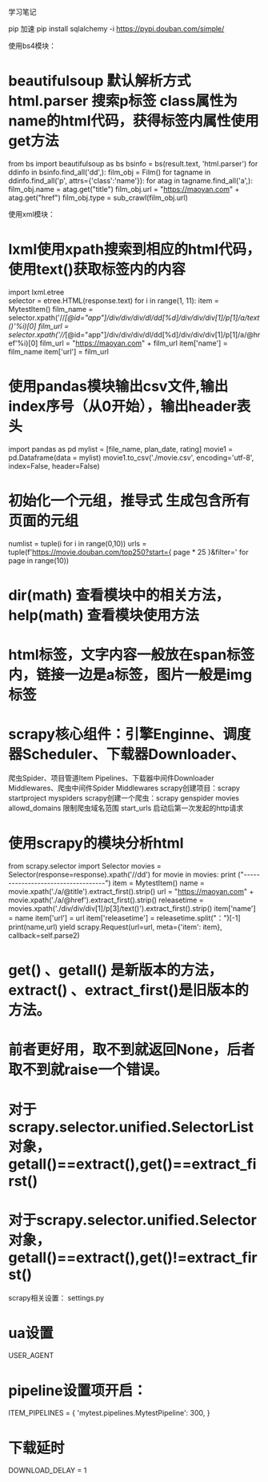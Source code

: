学习笔记

pip 加速
pip install sqlalchemy -i https://pypi.douban.com/simple/ 

使用bs4模块：
# beautifulsoup 默认解析方式html.parser 搜索p标签 class属性为name的html代码，获得标签内属性使用get方法
from bs import beautifulsoup as 	bs
bsinfo = bs(result.text, 'html.parser')
for ddinfo in bsinfo.find_all('dd',):
    film_obj = Film()
    for tagname in ddinfo.find_all('p', attrs={'class':'name'}):
        for atag in tagname.find_all('a',):
            film_obj.name = atag.get("title")
	            film_obj.url = "https://maoyan.com" + atag.get("href")
            film_obj.type = sub_crawl(film_obj.url)
                    
使用xml模块：
# lxml使用xpath搜索到相应的html代码，使用text()获取标签内的内容
import lxml.etree 				
selector = etree.HTML(response.text)
for i in range(1, 11):
    item = MytestItem()
    film_name = selector.xpath('//*[@id="app"]/div/div/div/dl/dd[%d]/div/div/div[1]/p[1]/a/text()'%i)[0]
    film_url = selector.xpath('//*[@id="app"]/div/div/div/dl/dd[%d]/div/div/div[1]/p[1]/a/@href'%i)[0]
    film_url = "https://maoyan.com" + film_url
    item['name'] = film_name
    item['url'] = film_url
    
# 使用pandas模块输出csv文件,输出index序号（从0开始），输出header表头
import pandas as pd
mylist = [file_name, plan_date, rating]
movie1 = pd.Dataframe(data = mylist)
movie1.to_csv('./movie.csv', encoding='utf-8', index=False, header=False)

# 初始化一个元组，推导式 生成包含所有页面的元组
numlist = tuple(i for i in range(0,10))
urls = tuple(f'https://movie.douban.com/top250?start={ page * 25 }&filter=' for page in range(10))

# dir(math) 查看模块中的相关方法，  help(math) 查看模块使用方法

# html标签，文字内容一般放在span标签内，链接一边是a标签，图片一般是img标签

# scrapy核心组件：引擎Enginne、调度器Scheduler、下载器Downloader、
爬虫Spider、项目管道Item Pipelines、下载器中间件Downloader Middlewares、爬虫中间件Spider Middlewares
scrapy创建项目：scrapy startproject myspiders
scrapy创建一个爬虫：scrapy genspider movies
allowd_domains 限制爬虫域名范围
start_urls 启动后第一次发起的http请求

# 使用scrapy的模块分析html
from scrapy.selector import Selector
movies = Selector(response=response).xpath('//dd')
for movie in movies:
    print ("-----------------------------------")
    item = MytestItem()
    name = movie.xpath('./a/@title').extract_first().strip()
    url = "https://maoyan.com" + movie.xpath('./a/@href').extract_first().strip()
    releasetime = movies.xpath('./div/div/div[1]/p[3]/text()').extract_first().strip()
    item['name'] = name
    item['url'] = url
    item['releasetime'] = releasetime.split("：")[-1]
    print(name,url)
    yield scrapy.Request(url=url, meta={'item': item}, callback=self.parse2)
    
    
# get() 、getall() 是新版本的方法，extract() 、extract_first()是旧版本的方法。
# 前者更好用，取不到就返回None，后者取不到就raise一个错误。
# 对于scrapy.selector.unified.SelectorList对象，getall()==extract(),get()==extract_first()
# 对于scrapy.selector.unified.Selector对象，getall()==extract(),get()!=extract_first()
            
scrapy相关设置：
settings.py      
# ua设置
USER_AGENT
      
# pipeline设置项开启：
ITEM_PIPELINES = {
    'mytest.pipelines.MytestPipeline': 300,
}

# 下载延时
DOWNLOAD_DELAY = 1
